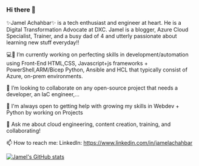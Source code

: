 ### Hi there 👋

✨Jamel Achahbar✨ is a tech enthusiast and engineer at heart. He is a Digital Transformation Advocate at DXC. 
Jamel is a blogger, Azure Cloud Specialist, Trainer, and a busy dad of 4 and utterly passionate about learning new stuff everyday!!

💻🌱 I’m currently working on perfecting skills in development/automation 
using Front-End HTML,CSS, Javascript+js frameworks + PowerShell,ARM/Bicep Python, Ansible and HCL that typically consist of Azure, on-prem environments.

👯 I’m looking to collaborate on any open-source project that needs a developer, an IaC engineer,...

🤔 I'm always open to getting help with growing my skills in Webdev + Python by working on Projects

💬 Ask me about cloud engineering, content creation, training, and collaborating!

📫 How to reach me: LinkedIn: https://www.linkedin.com/in/jamelachahbar


[![Jamel's GitHub stats](https://github-readme-stats.vercel.app/api?username=jamelachahbar)](https://github.com/anuraghazra/github-readme-stats)

